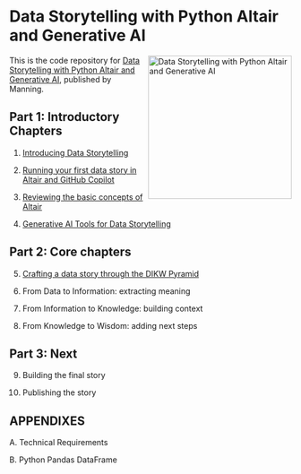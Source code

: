 # Data Storytelling with Python Altair and Generative AI

<a href="https://www.manning.com/books/data-storytelling-with-python-altair-and-generative-ai"><img src="https://images.manning.com/360/480/resize/book/2/40dd258-d98d-4469-8c20-ffbb032157e6/LoDuca-MEAP-HI.png" alt="Data Storytelling with Python Altair and Generative AI" height="256px" align="right"></a>

This is the code repository for [Data Storytelling with Python Altair and Generative AI](https://www.manning.com/books/data-storytelling-with-python-altair-and-generative-ai), published by Manning.

## Part 1:  Introductory Chapters 

1. [Introducing Data Storytelling](01) 

2. [Running your first data story in Altair and GitHub Copilot](02) 

3. [Reviewing the basic concepts of Altair](03)

4. [Generative AI Tools for Data Storytelling](04)

## Part 2:  Core chapters

5. [Crafting a data story through the DIKW Pyramid](05)

6. From Data to Information: extracting meaning

7. From Information to Knowledge: building context

8. From Knowledge to Wisdom: adding next steps

## Part 3:  Next

9. Building the final story

10. Publishing the story

## APPENDIXES 

A. Technical Requirements

B. Python Pandas DataFrame


